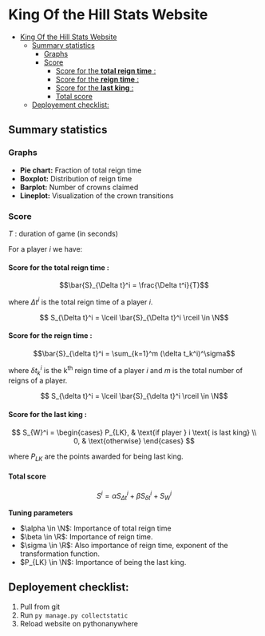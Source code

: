 # King Of the Hill Stats Website

- [King Of the Hill Stats Website](#king-of-the-hill-stats-website)
  - [Summary statistics](#summary-statistics)
    - [Graphs](#graphs)
    - [Score](#score)
      - [Score for the **total reign time** :](#score-for-the-total-reign-time-)
      - [Score for the **reign time** :](#score-for-the-reign-time-)
      - [Score for the **last king** :](#score-for-the-last-king-)
      - [Total score](#total-score)
  - [Deployement checklist:](#deployement-checklist)


## Summary statistics

### Graphs

- **Pie chart:** Fraction of total reign time
- **Boxplot:** Distribution of reign time
- **Barplot:** Number of crowns claimed
- **Lineplot:** Visualization of the crown transitions

### Score

$T$ : duration of game (in seconds)

For a player $i$ we have:

#### Score for the **total reign time** :

$$\bar{S}_{\Delta t}^i = \frac{\Delta t^i}{T}$$

where $\Delta t^i$ is the total reign time of a player $i$.

$$ S_{\Delta t}^i = \lceil \bar{S}_{\Delta t}^i \rceil \in \N$$

#### Score for the **reign time** :

$$\bar{S}_{\delta t}^i = \sum_{k=1}^m (\delta t_k^i)^\sigma$$

where $\delta t_k^i$ is the k<sup>th</sup> reign time of a player $i$ and $m$ is the total number of reigns of a player.

$$ S_{\delta t}^i = \lceil \bar{S}_{\delta t}^i \rceil \in \N$$


#### Score for the **last king** :

$$
S_{W}^i = \begin{cases}
  P_{LK}, & \text{if player } i \text{ is last king} \\
  0, & \text{otherwise}
\end{cases}
$$

where $P_{LK}$ are the points awarded for being last king.

#### Total score
$$S^i = \alpha S_{\Delta t}^i + \beta S_{\delta t}^i + S_{W}^i$$

**Tuning parameters**
- $\alpha \in \N$: Importance of total reign time
- $\beta \in \R$: Importance of reign time.
- $\sigma \in \R$: Also importance of reign time, exponent of the transformation function.
- $P_{LK} \in \N$: Importance of being the last king.



## Deployement checklist:

1. Pull from git
2. Run `py manage.py collectstatic`
3. Reload website on pythonanywhere